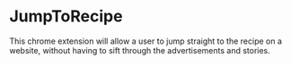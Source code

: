 # JumpToRecipe
This chrome extension will allow a user to jump straight to the recipe on a website, without having to sift through the advertisements and stories.
